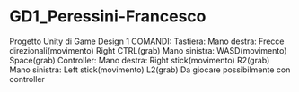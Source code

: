 # GD1_Peressini-Francesco
Progetto Unity di Game Design 1
COMANDI:
  Tastiera:
    Mano destra: Frecce direzionali(movimento) Right CTRL(grab)
    Mano sinistra: WASD(movimento) Space(grab)
  Controller:
    Mano destra: Right stick(movimento) R2(grab)
    Mano sinistra: Left stick(movimento) L2(grab)
Da giocare possibilmente con controller
